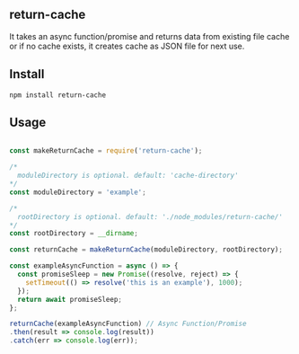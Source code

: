 ## return-cache

It takes an async function/promise and returns data from existing file cache or if no cache exists, it creates cache as JSON file for next use.

## Install

`npm install return-cache`

## Usage

```js

const makeReturnCache = require('return-cache');

/*
  moduleDirectory is optional. default: 'cache-directory'
*/
const moduleDirectory = 'example';

/*
  rootDirectory is optional. default: './node_modules/return-cache/'
*/
const rootDirectory = __dirname;

const returnCache = makeReturnCache(moduleDirectory, rootDirectory);

const exampleAsyncFunction = async () => {
  const promiseSleep = new Promise((resolve, reject) => {
    setTimeout(() => resolve('this is an example'), 1000);
  });
  return await promiseSleep;
};

returnCache(exampleAsyncFunction) // Async Function/Promise
.then(result => console.log(result))
.catch(err => console.log(err));

```